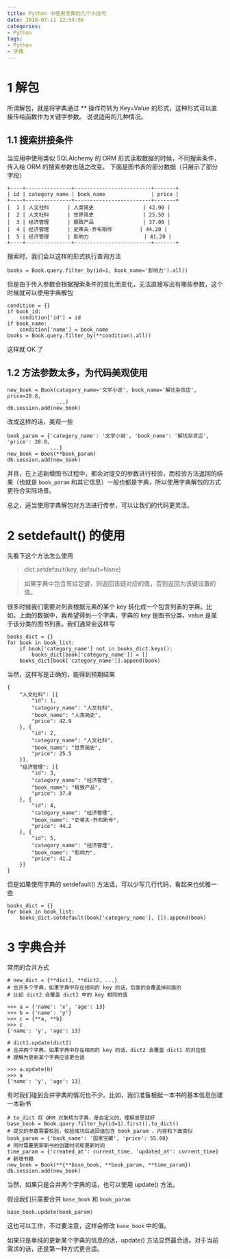 ```yaml
---
title: Python 中使用字典的几个小技巧
date: 2018-07-11 12:54:56
categories:
- Python
tags:
- Python
- 字典
---
```


# 1 解包

所谓解包，就是将字典通过 ** 操作符转为 Key=Value 的形式，这种形式可以直接传给函数作为关键字参数。
说说适用的几种情况。

## 1.1 搜索拼接条件

当应用中使用类似 SQLAlchemy 的 ORM 形式读取数据的时候，不同搜索条件，传入给 ORM 的搜索参数也随之改变。
下面是图书表的部分数据（只展示了部分字段）

```
+----+---------------+-------------------------+-------+
| id | category_name | book_name               | price |
+----+---------------+-------------------------+-------+
|  1 | 人文社科      | 人类简史                | 42.90 |
|  2 | 人文社科      | 世界简史                | 25.50 |
|  3 | 经济管理      | 极致产品                | 37.00 |
|  4 | 经济管理      | 史蒂夫·乔布斯传         | 44.20 |
|  5 | 经济管理      | 影响力                  | 41.20 |
+----+---------------+-------------------------+-------+
```

搜索时，我们会以这样的形式执行查询方法

```
books = Book.query.filter_by(id=1, book_name='影响力').all()
```

但是由于传入参数会根据搜索条件的变化而变化，无法直接写出有哪些参数，这个时候就可以使用字典解包

```
condition = {}
if book_id:
	condition['id'] = id
if book_name:
	condition['name'] = book_name
books = Book.query.filter_by(**condition).all()
```

这样就 OK 了

<!-- more -->

## 1.2 方法参数太多，为代码美观使用

```
new_book = Book(category_name='文学小说', book_name='解忧杂货店', price=28.8,
				...)
db.session.add(new_book)
```

改成这样的话，美观一些

```
book_param = {'category_name': '文学小说', 'book_name': '解忧杂货店', 'price': 28.8,
			  ...}
new_book = Book(**book_param)
db.session.add(new_book)
```

并且，在上述新增图书过程中，都会对提交的参数进行校验，而校验方法返回的结果（也就是 `book_param` 和其它信息）一般也都是字典，所以使用字典解包的方式更符合实际场景。

总之，适当使用字典解包对方法进行传参，可以让我们的代码更灵活。

# 2 setdefault() 的使用

先看下这个方法怎么使用

> dict.setdefault(key, default=None)

> 如果字典中包含有给定键，则返回该键对应的值，否则返回为该键设置的值。

很多时候我们需要对列表根据元素的某个 key 转化成一个包含列表的字典。比如，上面的数据中，我希望得到一个字典，字典的 key 是图书分类，value 是属于该分类的图书列表。我们通常会这样写

```
books_dict = {}
for book in book_list:
    if book['category_name'] not in books_dict.keys():
        books_dict[book['category_name']] = []
    books_dict[book['category_name']].append(book)
```

当然，这样写是正确的，能得到预期结果

```
{
	"人文社科": [{
		"id": 1,
		"category_name": "人文社科",
		"book_name": "人类简史",
		"price": 42.9
	}, {
		"id": 2,
		"category_name": "人文社科",
		"book_name": "世界简史",
		"price": 25.5
	}],
	"经济管理": [{
		"id": 3,
		"category_name": "经济管理",
		"book_name": "极致产品",
		"price": 37.0
	}, {
		"id": 4,
		"category_name": "经济管理",
		"book_name": "史蒂夫·乔布斯传",
		"price": 44.2
	}, {
		"id": 5,
		"category_name": "经济管理",
		"book_name": "影响力",
		"price": 41.2
	}]
}
```

但是如果使用字典的 setdefault() 方法话，可以少写几行代码，看起来也优雅一些

```
books_dict = {}
for book in book_list:
    books_dict.setdefault(book['category_name'], []).append(book)
```

# 3 字典合并

常用的合并方式

```
# new_dict = {**dict1, **dict2, ...}
# 合并多个字典，如果字典中存在相同的 key 的话，后面的会覆盖掉前面的
# 比如 dict2 会覆盖 dict1 中的 key 相同的值

>>> a = {'name': 'x', 'age': 13}
>>> b = {'name': 'y'}
>>> c = {**a, **b}
>>> c
{'name': 'y', 'age': 13}

# dict1.update(dict2)
# 合并两个字典，如果字典中存在相同的 key 的话，dict2 会覆盖 dict1 的对应值
# 理解为更新某个字典应该更合适

>>> a.update(b)
>>> a
{'name': 'y', 'age': 13}
```

有时我们碰到合并字典的情况也不少。比如，我们准备根据一本书的基本信息创建一本新书

```
# to_dict 将 ORM 对象转为字典，是自定义的，理解意思就好
base_book = Book.query.filter_by(id=1).first().to_dict()
# 提交的参数需要校验，校验成功后返回值包含 book_param ，内容和下面类似
book_param = {'book_name': '国家宝藏', 'price': 55.60}
# 同时需要更新新书的创建时间和更新时间
time_param = {'created_at': current_time, 'updated_at': current_time}
# 新增书籍
new_book = Book(**{**base_book, **book_param, **time_param})
db.session.add(new_book)
```

当然，如果只是合并两个字典的话，也可以使用 update() 方法。

假设我们只需要合并 `base_book` 和 `book_param`

```
base_book.update(book_param)
```

这也可以工作，不过要注意，这样会修改 `base_book` 中的值。

如果只是单纯的更新某个字典的信息的话，update() 方法显然最合适。对于当前需求的话，还是第一种方式更合适。

